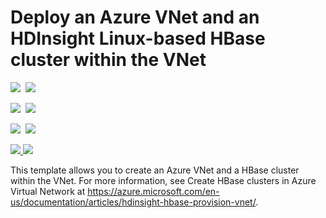 # Deploy an Azure VNet and an HDInsight Linux-based HBase cluster within the VNet

<IMG SRC="https://azbotstorage.blob.core.windows.net/badges/101-hdinsight-hbase-linux-vnet/PublicLastTestDate.svg" />&nbsp;
<IMG SRC="https://azbotstorage.blob.core.windows.net/badges/101-hdinsight-hbase-linux-vnet/PublicDeployment.svg" />&nbsp;

<IMG SRC="https://azbotstorage.blob.core.windows.net/badges/101-hdinsight-hbase-linux-vnet/FairfaxLastTestDate.svg" />&nbsp;
<IMG SRC="https://azbotstorage.blob.core.windows.net/badges/101-hdinsight-hbase-linux-vnet/FairfaxDeployment.svg" />&nbsp;

<IMG SRC="https://azbotstorage.blob.core.windows.net/badges/101-hdinsight-hbase-linux-vnet/BestPracticeResult.svg" />&nbsp;
<IMG SRC="https://azbotstorage.blob.core.windows.net/badges/101-hdinsight-hbase-linux-vnet/CredScanResult.svg" />&nbsp;

<a href="https://portal.azure.com/#create/Microsoft.Template/uri/https%3A%2F%2Fraw.githubusercontent.com%2FAzure%2Fazure-quickstart-templates%2Fmaster%2F101-hdinsight-hbase-linux-vnet%2Fazuredeploy.json" target="_blank">
    <img src="http://azuredeploy.net/deploybutton.png"/>
</a>
<a href="http://armviz.io/#/?load=https%3A%2F%2Fraw.githubusercontent.com%2FAzure%2Fazure-quickstart-templates%2Fmaster%2F101-hdinsight-hbase-linux-vnet%2Fazuredeploy.json" target="_blank">
    <img src="http://armviz.io/visualizebutton.png"/>
</a>

This template allows you to create an Azure VNet and a HBase cluster within the VNet. For more information, see Create HBase clusters in Azure Virtual Network at https://azure.microsoft.com/en-us/documentation/articles/hdinsight-hbase-provision-vnet/.
